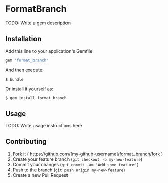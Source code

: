 # FormatBranch

TODO: Write a gem description

## Installation

Add this line to your application's Gemfile:

```ruby
gem 'format_branch'
```

And then execute:

    $ bundle

Or install it yourself as:

    $ gem install format_branch

## Usage

TODO: Write usage instructions here

## Contributing

1. Fork it ( https://github.com/[my-github-username]/format_branch/fork )
2. Create your feature branch (`git checkout -b my-new-feature`)
3. Commit your changes (`git commit -am 'Add some feature'`)
4. Push to the branch (`git push origin my-new-feature`)
5. Create a new Pull Request
